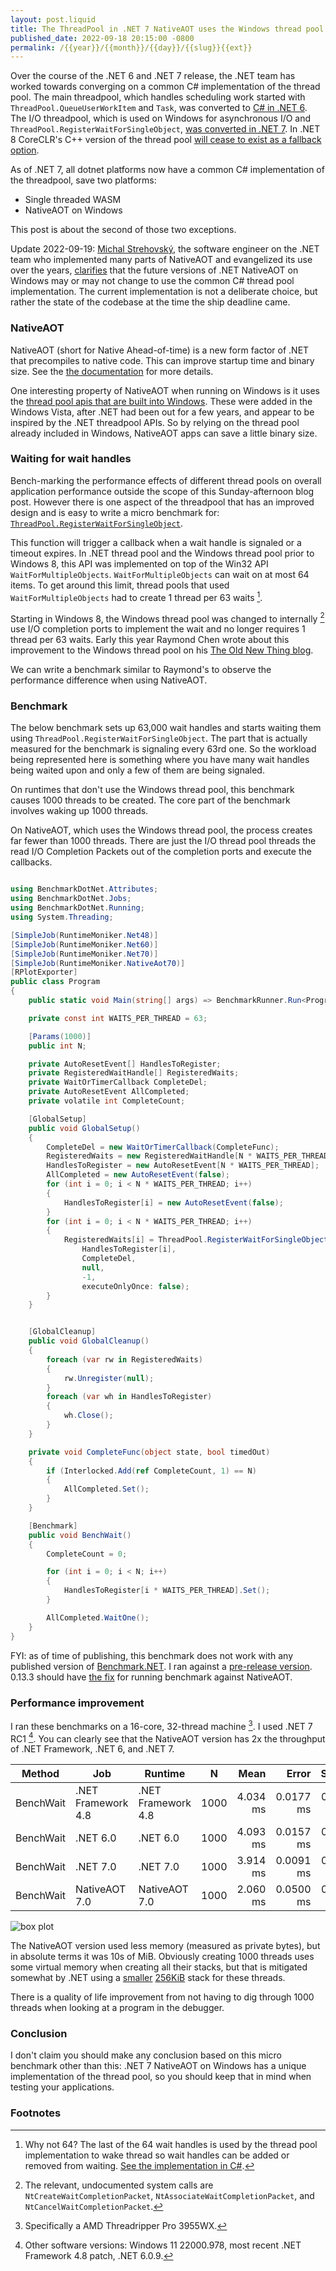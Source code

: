```yaml
---
layout: post.liquid
title: The ThreadPool in .NET 7 NativeAOT uses the Windows thread pool
published_date: 2022-09-18 20:15:00 -0800
permalink: /{{year}}/{{month}}/{{day}}/{{slug}}{{ext}}
---
```


Over the course of the .NET 6 and .NET 7 release, the .NET team has worked
towards converging on a common C# implementation of the thread pool. The main
threadpool, which handles scheduling work started with
`ThreadPool.QueueUserWorkItem` and `Task`, was converted to
[C# in .NET 6](https://github.com/dotnet/runtime/pull/38225). The I/O threadpool,
which is used on Windows for asynchronous I/O and
`ThreadPool.RegisterWaitForSingleObject`,
[was converted in .NET 7](https://github.com/dotnet/runtime/pull/64834).
In .NET 8 CoreCLR's C++ version of the thread pool
[will cease to exist as a fallback option](https://github.com/dotnet/runtime/pull/71719).

As of .NET 7, all dotnet platforms now have a common C# implementation of the threadpool,
save two platforms:

* Single threaded WASM
* NativeAOT on Windows

This post is about the second of those two exceptions.

Update 2022-09-19:
[Michal Strehovský](https://github.com/MichalStrehovsky/),
the software engineer on the .NET team who implemented many parts of NativeAOT
and evangelized its use over the years,
[clarifies](https://twitter.com/MStrehovsky/status/1571741674438787073)
that the future versions of .NET NativeAOT on Windows may or may not change to
use the common C# thread pool implementation. The current implementation is not
a deliberate choice, but rather the state of the codebase at the time
the ship deadline came.

### NativeAOT

NativeAOT (short for Native Ahead-of-time) is a new form factor of .NET that
precompiles to native code. This can improve startup time and binary size.
See the
[the documentation](https://learn.microsoft.com/dotnet/core/deploying/native-aot/)
for more details.

One interesting property of NativeAOT when running on Windows is it uses the
[thread pool apis that are built into Windows](https://learn.microsoft.com/windows/win32/procthread/thread-pools).
These were added in the Windows Vista, after .NET had been out for a
few years, and appear to be inspired by the .NET threadpool APIs.
So by relying on the thread pool already included in Windows,
NativeAOT apps can save a little binary size.

### Waiting for wait handles

Bench-marking the performance effects of different thread pools on overall
application performance outside the scope of this Sunday-afternoon blog post.
However there is one aspect of the threadpool that has an improved design and is
easy to write a micro benchmark for:
[`ThreadPool.RegisterWaitForSingleObject`](https://learn.microsoft.com/dotnet/api/system.threading.threadpool.registerwaitforsingleobject?view=net-7.0).

This function will trigger a callback when a wait handle is signaled or a timeout
expires. In .NET thread pool and the Windows thread pool prior to Windows 8, this
API was implemented on top of the Win32 API `WaitForMultipleObjects`.
`WaitForMultipleObjects` can wait on at most 64 items. To get around this limit,
thread pools that used `WaitForMultipleObjects` had to create 1 thread per 63
waits [^1].

Starting in Windows 8, the Windows thread pool was changed to internally [^2] use
I/O completion ports to implement the wait and no longer requires 1 thread per
63 waits. Early this year Raymond Chen wrote about this improvement to the
Windows thread pool on his
[The Old New Thing blog](https://devblogs.microsoft.com/oldnewthing/20220406-00/?p=106434).

We can write a benchmark similar to Raymond's to observe the performance
difference when using NativeAOT.

### Benchmark

The below benchmark sets up 63,000 wait handles and starts waiting them using
`ThreadPool.RegisterWaitForSingleObject`. The part that is actually measured for
the benchmark is signaling every 63rd one. So the workload being represented here
is something where you have many wait handles being waited upon and only a few
of them are being signaled.

On runtimes that don't use the Windows thread pool, this benchmark causes 1000
threads to be created. The core part of the benchmark involves waking up 1000
threads.

On NativeAOT, which uses the Windows thread pool, the process creates far
fewer than 1000 threads. There are just the I/O thread pool threads the read
I/O Completion Packets out of the completion ports and execute the callbacks.

```c#

using BenchmarkDotNet.Attributes;
using BenchmarkDotNet.Jobs;
using BenchmarkDotNet.Running;
using System.Threading;

[SimpleJob(RuntimeMoniker.Net48)]
[SimpleJob(RuntimeMoniker.Net60)]
[SimpleJob(RuntimeMoniker.Net70)]
[SimpleJob(RuntimeMoniker.NativeAot70)]
[RPlotExporter]
public class Program
{
    public static void Main(string[] args) => BenchmarkRunner.Run<Program>(null, args);

    private const int WAITS_PER_THREAD = 63;

    [Params(1000)]
    public int N;

    private AutoResetEvent[] HandlesToRegister;
    private RegisteredWaitHandle[] RegisteredWaits;
    private WaitOrTimerCallback CompleteDel;
    private AutoResetEvent AllCompleted;
    private volatile int CompleteCount;

    [GlobalSetup]
    public void GlobalSetup()
    {
        CompleteDel = new WaitOrTimerCallback(CompleteFunc);
        RegisteredWaits = new RegisteredWaitHandle[N * WAITS_PER_THREAD];
        HandlesToRegister = new AutoResetEvent[N * WAITS_PER_THREAD];
        AllCompleted = new AutoResetEvent(false);
        for (int i = 0; i < N * WAITS_PER_THREAD; i++)
        {
            HandlesToRegister[i] = new AutoResetEvent(false);
        }
        for (int i = 0; i < N * WAITS_PER_THREAD; i++)
        {
            RegisteredWaits[i] = ThreadPool.RegisterWaitForSingleObject(
                HandlesToRegister[i],
                CompleteDel,
                null,
                -1,
                executeOnlyOnce: false);
        }
    }


    [GlobalCleanup]
    public void GlobalCleanup()
    {
        foreach (var rw in RegisteredWaits)
        {
            rw.Unregister(null);
        }
        foreach (var wh in HandlesToRegister)
        {
            wh.Close();
        }
    }

    private void CompleteFunc(object state, bool timedOut)
    {
        if (Interlocked.Add(ref CompleteCount, 1) == N)
        {
            AllCompleted.Set();
        }
    }

    [Benchmark]
    public void BenchWait()
    {
        CompleteCount = 0;

        for (int i = 0; i < N; i++)
        {
            HandlesToRegister[i * WAITS_PER_THREAD].Set();
        }

        AllCompleted.WaitOne();
    }
}
```

FYI: as of time of publishing, this benchmark does not work with any published
version of [Benchmark.NET](https://benchmarkdotnet.org/). I ran against a
[pre-release version](https://github.com/dotnet/BenchmarkDotNet/tree/b525ba3d27fb4a471280256cbd9f0013c97d1281/).
0.13.3 should have
[the fix](https://github.com/dotnet/BenchmarkDotNet/pull/2095)
for running benchmark against NativeAOT.

### Performance improvement

I ran these benchmarks on a 16-core, 32-thread machine [^3]. I used .NET 7 RC1 [^4].
You can clearly see that the NativeAOT version has 2x the throughput of .NET
Framework, .NET 6, and .NET 7.


|    Method |                Job |            Runtime |    N |     Mean |     Error |    StdDev |   Median |
|---------- |------------------- |------------------- |----- |---------:|----------:|----------:|---------:|
| BenchWait | .NET Framework 4.8 | .NET Framework 4.8 | 1000 | 4.034 ms | 0.0177 ms | 0.0166 ms | 4.031 ms |
| BenchWait |           .NET 6.0 |           .NET 6.0 | 1000 | 4.093 ms | 0.0157 ms | 0.0147 ms | 4.093 ms |
| BenchWait |           .NET 7.0 |           .NET 7.0 | 1000 | 3.914 ms | 0.0091 ms | 0.0085 ms | 3.914 ms |
| BenchWait |      NativeAOT 7.0 |      NativeAOT 7.0 | 1000 | 2.060 ms | 0.0500 ms | 0.1474 ms | 2.132 ms |

![box plot](/images/windows-threadpool-wait.png)

The NativeAOT version used less memory (measured as private bytes), but in
absolute terms it was 10s of MiB. Obviously creating 1000 threads uses some
virtual memory when creating all their stacks, but that is mitigated somewhat
by .NET using a
[smaller](https://github.com/dotnet/runtime/blob/5fb45c561481cf3cbfca781ddcd8317db6a82d5d/src/libraries/System.Private.CoreLib/src/System/Threading/PortableThreadPool.WaitThread.cs#L188)
[256KiB](https://github.com/dotnet/runtime/blob/5fb45c561481cf3cbfca781ddcd8317db6a82d5d/src/libraries/System.Private.CoreLib/src/System/Threading/PortableThreadPool.cs#L17)
stack for these threads.

There is a quality of life improvement from not having to dig through 1000
threads when looking at a program in the debugger.

### Conclusion

I don't claim you should make any conclusion based on this micro benchmark other
than this: .NET 7 NativeAOT on Windows has a unique implementation of the thread
pool, so you should keep that in mind when testing your applications.

### Footnotes

[^1]: Why not 64? The last of the 64 wait handles is used by the thread pool
      implementation to wake thread so wait handles can be added or removed
      from waiting.
      [See the implementation in C#](https://github.com/dotnet/runtime/blob/5fb45c561481cf3cbfca781ddcd8317db6a82d5d/src/libraries/System.Private.CoreLib/src/System/Threading/PortableThreadPool.WaitThread.cs#L176).

[^2]: The relevant, undocumented system calls are `NtCreateWaitCompletionPacket`,
     `NtAssociateWaitCompletionPacket`, and `NtCancelWaitCompletionPacket`.

[^3]: Specifically a AMD Threadripper Pro 3955WX.

[^4]: Other software versions: Windows 11 22000.978, most recent .NET Framework
      4.8 patch, .NET 6.0.9.
